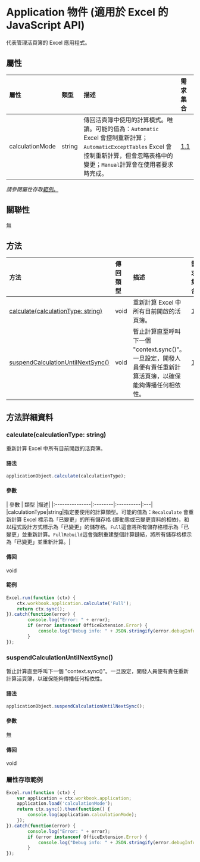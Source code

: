 # <a name="application-object-javascript-api-for-excel"></a>Application 物件 (適用於 Excel 的 JavaScript API)

代表管理活頁簿的 Excel 應用程式。

## <a name="properties"></a>屬性

| 屬性	       | 類型	    |描述| 需求集合|
|:---------------|:--------|:----------|:----|
|calculationMode|string|傳回活頁簿中使用的計算模式。唯讀。可能的值為：`Automatic` Excel 會控制重新計算；`AutomaticExceptTables` Excel 會控制重新計算，但會忽略表格中的變更；`Manual`計算會在使用者要求時完成。|[1.1](../requirement-sets/excel-api-requirement-sets.md)|

_請參閱屬性存取[範例。](#property-access-examples)_

## <a name="relationships"></a>關聯性
無


## <a name="methods"></a>方法

| 方法           | 傳回類型    |描述| 需求集合|
|:---------------|:--------|:----------|:----|
|[calculate(calculationType: string)](#calculatecalculationtype-string)|void|重新計算 Excel 中所有目前開啟的活頁簿。|[1.1](../requirement-sets/excel-api-requirement-sets.md)|
|[suspendCalculationUntilNextSync()](#suspendcalculationuntilnextsync)|void|暫止計算直至呼叫下一個 "context.sync()"。一旦設定，開發人員便有責任重新計算活頁簿，以確保能夠傳播任何相依性。|[1.4](../requirement-sets/excel-api-requirement-sets.md)|

## <a name="method-details"></a>方法詳細資料


### <a name="calculatecalculationtype-string"></a>calculate(calculationType: string)
重新計算 Excel 中所有目前開啟的活頁簿。

#### <a name="syntax"></a>語法
```js
applicationObject.calculate(calculationType);
```

#### <a name="parameters"></a>參數
| 參數	       | 類型    |描述|
|:---------------|:--------|:----------|:---|
|calculationType|string|指定要使用的計算類型。可能的值為：`Recalculate` 會重新計算 Excel 標示為「已變更」的所有儲存格 (即動態或已變更資料的相依)，和以程式設計方式標示為「已變更」的儲存格。`Full`這會將所有儲存格標示為「已變更」並重新計算。`FullRebuild`這會強制重建整個計算鏈結，將所有儲存格標示為「已變更」並重新計算。|

#### <a name="returns"></a>傳回
void

#### <a name="examples"></a>範例
```js
Excel.run(function (ctx) {
    ctx.workbook.application.calculate('Full');
    return ctx.sync();
}).catch(function(error) {
        console.log("Error: " + error);
        if (error instanceof OfficeExtension.Error) {
            console.log("Debug info: " + JSON.stringify(error.debugInfo));
        }
});
```

### <a name="suspendcalculationuntilnextsync"></a>suspendCalculationUntilNextSync()
暫止計算直至呼叫下一個 "context.sync()"。一旦設定，開發人員便有責任重新計算活頁簿，以確保能夠傳播任何相依性。

#### <a name="syntax"></a>語法
```js
applicationObject.suspendCalculationUntilNextSync();
```

#### <a name="parameters"></a>參數
無

#### <a name="returns"></a>傳回
void
### <a name="property-access-examples"></a>屬性存取範例
```js
Excel.run(function (ctx) {
    var application = ctx.workbook.application;
    application.load('calculationMode');
    return ctx.sync().then(function() {
        console.log(application.calculationMode);
    });
}).catch(function(error) {
        console.log("Error: " + error);
        if (error instanceof OfficeExtension.Error) {
            console.log("Debug info: " + JSON.stringify(error.debugInfo));
        }
});
```

